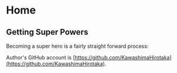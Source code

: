 # Home

## Getting Super Powers

Becoming a super hero is a fairly straight forward process:

















Author's GitHub account is [https://github.com/KawashimaHirotaka](https://github.com/KawashimaHirotaka).


